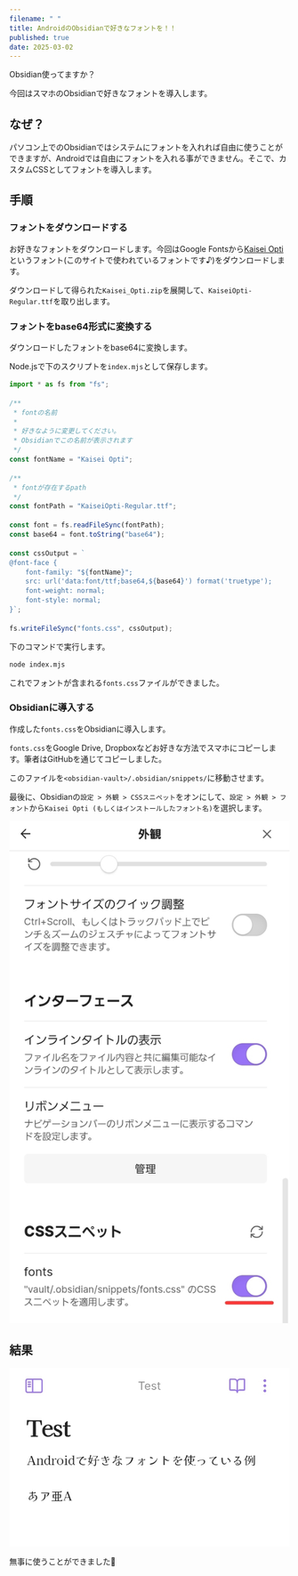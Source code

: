 ```yaml
---
filename: " "
title: AndroidのObsidianで好きなフォントを！！
published: true
date: 2025-03-02
---
```

Obsidian使ってますか？

今回はスマホのObsidianで好きなフォントを導入します。

## なぜ？

パソコン上でのObsidianではシステムにフォントを入れれば自由に使うことができますが、Androidでは自由にフォントを入れる事ができません。そこで、カスタムCSSとしてフォントを導入します。

## 手順

### フォントをダウンロードする

お好きなフォントをダウンロードします。今回はGoogle Fontsから[Kaisei Opti](https://fonts.google.com/specimen/Kaisei+Opti)というフォント(このサイトで使われているフォントです♪)をダウンロードします。

ダウンロードして得られた`Kaisei_Opti.zip`を展開して、`KaiseiOpti-Regular.ttf`を取り出します。

### フォントをbase64形式に変換する

ダウンロードしたフォントをbase64に変換します。

Node.jsで下のスクリプトを`index.mjs`として保存します。

```js
import * as fs from "fs";

/**
 * fontの名前
 *
 * 好きなように変更してください。
 * Obsidianでこの名前が表示されます
 */
const fontName = "Kaisei Opti";

/**
 * fontが存在するpath
 */
const fontPath = "KaiseiOpti-Regular.ttf";

const font = fs.readFileSync(fontPath);
const base64 = font.toString("base64");

const cssOutput = `
@font-face {
    font-family: "${fontName}";
    src: url('data:font/ttf;base64,${base64}') format('truetype');
    font-weight: normal;
    font-style: normal;
}`;

fs.writeFileSync("fonts.css", cssOutput);
```

下のコマンドで実行します。

```sh
node index.mjs
```

これでフォントが含まれる`fonts.css`ファイルができました。

### Obsidianに導入する

作成した`fonts.css`をObsidianに導入します。

`fonts.css`をGoogle Drive, Dropboxなどお好きな方法でスマホにコピーします。筆者はGitHubを通じてコピーしました。

このファイルを`<obsidian-vault>/.obsidian/snippets/`に移動させます。

最後に、Obsidianの`設定 > 外観 > CSSスニペット`をオンにして、`設定 > 外観 > フォント`から`Kaisei Opti (もしくはインストールしたフォント名)`を選択します。

![](./custom-font-in-obsidian-android.1.jpg)

## 結果

![](./custom-font-in-obsidian-android.2.jpg)

無事に使うことができました🎉